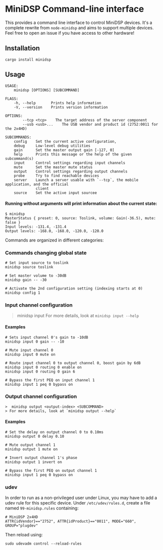 # MiniDSP Command-line interface

This provides a command line interface to control MiniDSP devices. 
It's a complete rewrite from `node-minidsp` and aims to support multiple devices. Feel free to open an issue if you have access to other hardware!


## Installation

```shell
cargo install minidsp
```

## Usage
```shell
USAGE:
    minidsp [OPTIONS] [SUBCOMMAND]

FLAGS:
    -h, --help       Prints help information
    -V, --version    Prints version information

OPTIONS:
        --tcp <tcp>    The target address of the server component
        --usb <usb>...    The USB vendor and product id (2752:0011 for the 2x4HD)

SUBCOMMANDS:
    config    Set the current active configuration,
    debug     Low-level debug utilities
    gain      Set the master output gain [-127, 0]
    help      Prints this message or the help of the given subcommand(s)
    input     Control settings regarding input channels
    mute      Set the master mute status
    output    Control settings regarding output channels
    probe     Try to find reachable devices
    server    Launch a server usable with `--tcp`, the mobile application, and the official
              client
    source    Set the active input sourcee
```

#### Running without arguments will print information about the current state:
```shell
$ minidsp 
MasterStatus { preset: 0, source: Toslink, volume: Gain(-36.5), mute: false }
Input levels: -131.4, -131.4
Output levels: -168.0, -168.0, -120.0, -120.0
```

Commands are organized in different categories:
### Commands changing global state
```shell
# Set input source to toslink
minidsp source toslink

# Set master volume to -30dB
minidsp gain -- -30

# Activate the 2nd configuration setting (indexing starts at 0)
minidsp config 1

```

### Input channel configuration
> minidsp input <input-index> <SUBCOMMAND>
> For more details, look at `minidsp input --help`

#### Examples
```shell
# Sets input channel 0's gain to -10dB
minidsp input 0 gain -- -10

# Mute input channel 0
minidsp input 0 mute on

# Route input channel 0 to output channel 0, boost gain by 6dB
minidsp input 0 routing 0 enable on
minidsp input 0 routing 0 gain 6

# Bypass the first PEQ on input channel 1
minidsp input 1 peq 0 bypass on
````

### Output channel configuration
```shell
>  minidsp output <output-index> <SUBCOMMAND>
> For more details, look at `minidsp output --help`
```
#### Examples
```shell
# Set the delay on output channel 0 to 0.10ms
minidsp output 0 delay 0.10

# Mute output channel 1 
minidsp output 1 mute on

# Invert output channel 1's phase
minidsp output 1 invert on

# Bypass the first PEQ on output channel 1
minidsp input 1 peq 0 bypass on

```

### udev
In order to run as a non-privileged user under Linux, you may have to add a udev rule for this specific device. Under `/etc/udev/rules.d`, create a file named `99-minidsp.rules` containing:

```
# MiniDSP 2x4HD
ATTR{idVendor}=="2752", ATTR{idProduct}=="0011", MODE="660", GROUP="plugdev"
```

Then reload using:

```
sudo udevadm control --reload-rules
```